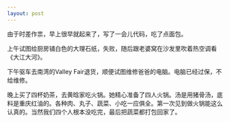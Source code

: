 ```yaml
---
layout: post
---
```


由于时差作祟，早上很早就起来了，写了一会儿代码，吃了点面包。

上午试图给厨房铺白色的大理石纸，失败，随后跟老婆窝在沙发里吹着热空调看《大江大河》。

下午驱车去南湾的Valley Fair退货，顺便试图维修爸爸的电脑。电脑已经过保，不给维修。

晚上买了四杯奶茶，去黄晗家吃火锅。她精心准备了四人火锅。汤是用猪骨汤，底料是重庆红油的。各种肉、丸子、蔬菜、小吃一应俱全。第一次见到做火锅能这么认真的。当然我们四个人根本没吃完，最后把蔬菜都打包回家了。

